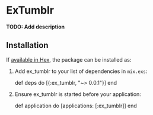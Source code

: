 # ExTumblr

**TODO: Add description**

## Installation

If [available in Hex](https://hex.pm/docs/publish), the package can be installed as:

  1. Add ex_tumblr to your list of dependencies in `mix.exs`:

        def deps do
          [{:ex_tumblr, "~> 0.0.1"}]
        end

  2. Ensure ex_tumblr is started before your application:

        def application do
          [applications: [:ex_tumblr]]
        end


